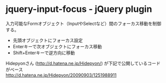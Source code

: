 jquery-input-focus - jQuery plugin
==================

入力可能なFormオブジェクト（InputやSelectなど）間のフォーカス移動を制御する。

* 先頭オブジェクトにフォーカス設定
* Enterキーで次オブジェクトにフォーカス移動
* Shift+Enterキーで逆方向に移動

Hidepyonさん (http://d.hatena.ne.jp/Hidepyon/) が下記で公開しているコードがベース  
http://d.hatena.ne.jp/Hidepyon/20090903/1251988911
